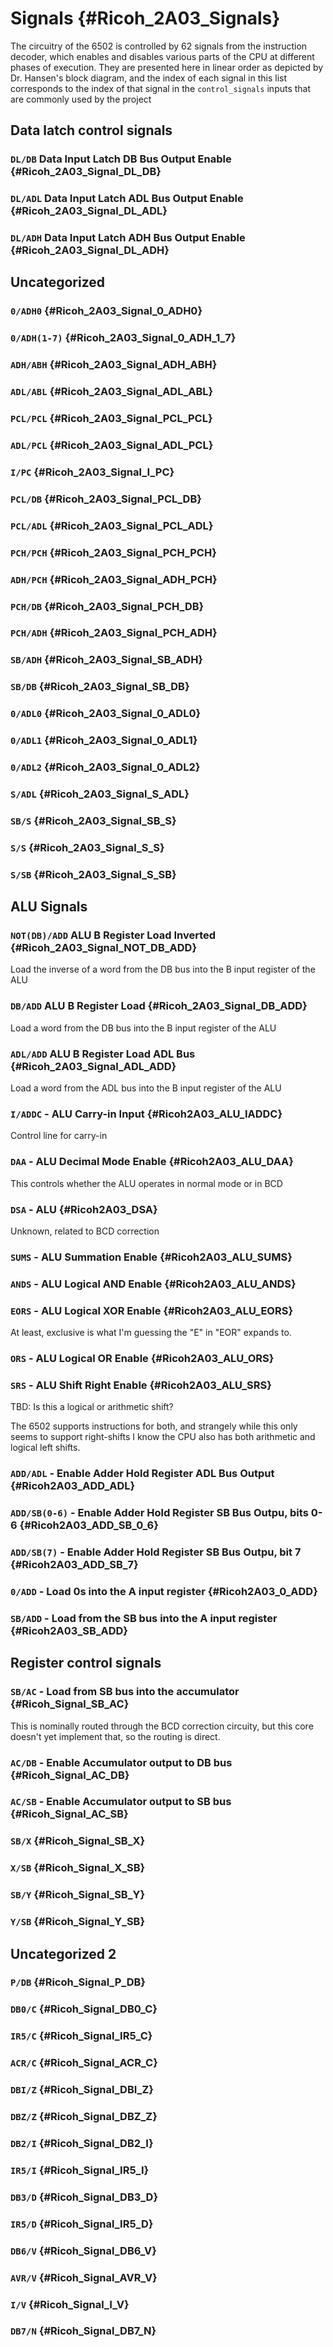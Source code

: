 
# Signals {#Ricoh_2A03_Signals}

The circuitry of the 6502 is controlled by 62 signals from the instruction
decoder, which enables and disables various parts of the CPU at different phases
of execution. They are presented here in linear order as depicted by Dr.
Hansen's block diagram, and the index of each signal in this list corresponds to
the index of that signal in the `control_signals` inputs that are commonly used
by the project

## Data latch control signals

### `DL/DB` Data Input Latch DB Bus Output Enable {#Ricoh_2A03_Signal_DL_DB}
### `DL/ADL` Data Input Latch ADL Bus Output Enable {#Ricoh_2A03_Signal_DL_ADL}
### `DL/ADH` Data Input Latch ADH Bus Output Enable {#Ricoh_2A03_Signal_DL_ADH}

## Uncategorized

### `0/ADH0` {#Ricoh_2A03_Signal_0_ADH0}
### `0/ADH(1-7)` {#Ricoh_2A03_Signal_0_ADH_1_7}
### `ADH/ABH` {#Ricoh_2A03_Signal_ADH_ABH}
### `ADL/ABL` {#Ricoh_2A03_Signal_ADL_ABL}
### `PCL/PCL` {#Ricoh_2A03_Signal_PCL_PCL}
### `ADL/PCL` {#Ricoh_2A03_Signal_ADL_PCL}
### `I/PC` {#Ricoh_2A03_Signal_I_PC}
### `PCL/DB` {#Ricoh_2A03_Signal_PCL_DB}
### `PCL/ADL` {#Ricoh_2A03_Signal_PCL_ADL}
### `PCH/PCH` {#Ricoh_2A03_Signal_PCH_PCH}
### `ADH/PCH` {#Ricoh_2A03_Signal_ADH_PCH}
### `PCH/DB` {#Ricoh_2A03_Signal_PCH_DB}
### `PCH/ADH` {#Ricoh_2A03_Signal_PCH_ADH}
### `SB/ADH` {#Ricoh_2A03_Signal_SB_ADH}
### `SB/DB` {#Ricoh_2A03_Signal_SB_DB}
### `0/ADL0` {#Ricoh_2A03_Signal_0_ADL0}
### `0/ADL1` {#Ricoh_2A03_Signal_0_ADL1}
### `0/ADL2` {#Ricoh_2A03_Signal_0_ADL2}
### `S/ADL` {#Ricoh_2A03_Signal_S_ADL}
### `SB/S` {#Ricoh_2A03_Signal_SB_S}
### `S/S` {#Ricoh_2A03_Signal_S_S}
### `S/SB` {#Ricoh_2A03_Signal_S_SB}

## ALU Signals

### `NOT(DB)/ADD` ALU B Register Load Inverted {#Ricoh_2A03_Signal_NOT_DB_ADD}

Load the inverse of a word from the DB bus into the B input register of the ALU

### `DB/ADD` ALU B Register Load {#Ricoh_2A03_Signal_DB_ADD}

Load a word from the DB bus into the B input register of the ALU

### `ADL/ADD` ALU B Register Load ADL Bus {#Ricoh_2A03_Signal_ADL_ADD}

Load a word from the ADL bus into the B input register of the ALU

### `I/ADDC` - ALU Carry-in Input {#Ricoh2A03_ALU_IADDC}

Control line for carry-in

### `DAA` - ALU Decimal Mode Enable {#Ricoh2A03_ALU_DAA}

This controls whether the ALU operates in normal mode or in BCD

### `DSA` - ALU {#Ricoh2A03_DSA}

Unknown, related to BCD correction

### `SUMS` - ALU Summation Enable {#Ricoh2A03_ALU_SUMS}
### `ANDS` - ALU Logical AND Enable {#Ricoh2A03_ALU_ANDS}
### `EORS` - ALU Logical XOR Enable {#Ricoh2A03_ALU_EORS}

At least, exclusive is what I'm guessing the "E" in "EOR" expands to.

### `ORS` - ALU Logical OR Enable {#Ricoh2A03_ALU_ORS}
### `SRS` - ALU Shift Right Enable {#Ricoh2A03_ALU_SRS}

TBD: Is this a logical or arithmetic shift?

The 6502 supports instructions for both, and strangely while this only seems to
support right-shifts I know the CPU also has both arithmetic and logical left
shifts.

### `ADD/ADL` - Enable Adder Hold Register ADL Bus Output {#Ricoh2A03_ADD_ADL}
### `ADD/SB(0-6)` - Enable Adder Hold Register SB Bus Outpu, bits 0-6 {#Ricoh2A03_ADD_SB_0_6}
### `ADD/SB(7)` - Enable Adder Hold Register SB Bus Outpu, bit 7 {#Ricoh2A03_ADD_SB_7}
### `0/ADD` - Load 0s into the A input register {#Ricoh2A03_0_ADD}
### `SB/ADD` - Load from the SB bus into the A input register {#Ricoh2A03_SB_ADD}

## Register control signals 
### `SB/AC` - Load from SB bus into the accumulator {#Ricoh_Signal_SB_AC}

This is nominally routed through the BCD correction circuity, but this core
doesn't yet implement that, so the routing is direct.

### `AC/DB` - Enable Accumulator output to DB bus {#Ricoh_Signal_AC_DB}
### `AC/SB` - Enable Accumulator output to SB bus {#Ricoh_Signal_AC_SB}
### `SB/X` {#Ricoh_Signal_SB_X}
### `X/SB` {#Ricoh_Signal_X_SB}
### `SB/Y` {#Ricoh_Signal_SB_Y}
### `Y/SB` {#Ricoh_Signal_Y_SB}

## Uncategorized 2

### `P/DB` {#Ricoh_Signal_P_DB}
### `DB0/C` {#Ricoh_Signal_DB0_C}
### `IR5/C` {#Ricoh_Signal_IR5_C}
### `ACR/C` {#Ricoh_Signal_ACR_C}
### `DBI/Z` {#Ricoh_Signal_DBI_Z}
### `DBZ/Z` {#Ricoh_Signal_DBZ_Z}
### `DB2/I` {#Ricoh_Signal_DB2_I}
### `IR5/I` {#Ricoh_Signal_IR5_I}
### `DB3/D` {#Ricoh_Signal_DB3_D}
### `IR5/D` {#Ricoh_Signal_IR5_D}
### `DB6/V` {#Ricoh_Signal_DB6_V}
### `AVR/V` {#Ricoh_Signal_AVR_V}
### `I/V` {#Ricoh_Signal_I_V}
### `DB7/N` {#Ricoh_Signal_DB7_N}